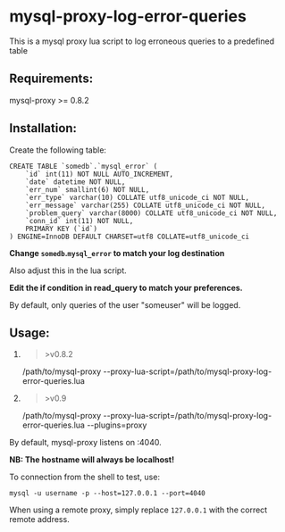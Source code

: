mysql-proxy-log-error-queries
=============================
This is a mysql proxy lua script to log erroneous queries to a predefined table


Requirements:
-------------
mysql-proxy >= 0.8.2


Installation:
-------------
Create the following table:

    CREATE TABLE `somedb`.`mysql_error` (
        `id` int(11) NOT NULL AUTO_INCREMENT,
        `date` datetime NOT NULL,
        `err_num` smallint(6) NOT NULL,
        `err_type` varchar(10) COLLATE utf8_unicode_ci NOT NULL,
        `err_message` varchar(255) COLLATE utf8_unicode_ci NOT NULL,
        `problem_query` varchar(8000) COLLATE utf8_unicode_ci NOT NULL,
        `conn_id` int(11) NOT NULL,
        PRIMARY KEY (`id`)
    ) ENGINE=InnoDB DEFAULT CHARSET=utf8 COLLATE=utf8_unicode_ci

**Change `somedb`.`mysql_error` to match your log destination**

Also adjust this in the lua script.

**Edit the if condition in read_query to match your preferences.**

By default, only queries of the user "someuser" will be logged.


Usage:
------
1. > \>v0.8.2

    /path/to/mysql-proxy --proxy-lua-script=/path/to/mysql-proxy-log-error-queries.lua
2. > \>v0.9

    /path/to/mysql-proxy --proxy-lua-script=/path/to/mysql-proxy-log-error-queries.lua --plugins=proxy

By default, mysql-proxy listens on :4040.

**NB: The hostname will always be localhost!**

To connection from the shell to test, use:

    mysql -u username -p --host=127.0.0.1 --port=4040

When using a remote proxy, simply replace `127.0.0.1` with the correct remote address.




